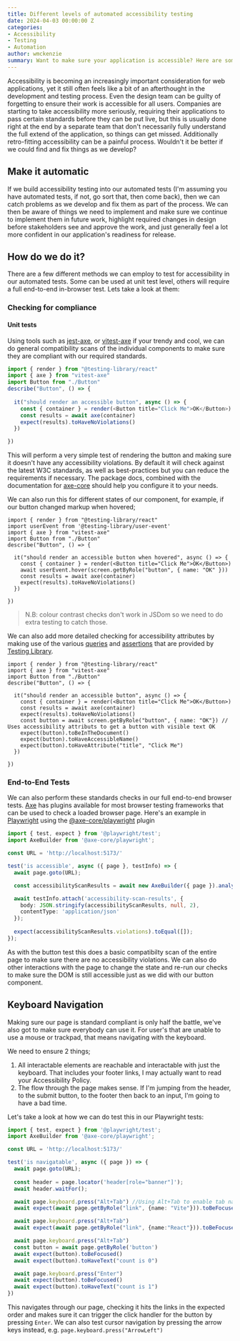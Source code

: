 ```yaml
---
title: Different levels of automated accessibility testing
date: 2024-04-03 00:00:00 Z
categories:
- Accessibility
- Testing
- Automation
author: wmckenzie
summary: Want to make sure your application is accessible? Here are some different ways you can use your automated tests to make sure.
---
```


Accessibility is becoming an increasingly important consideration for web applications, yet it still often feels like a bit of an 
afterthought in the development and testing process. Even the design team can be guilty of forgetting to ensure their work is accessible
for all users. Companies are starting to take accessibility more seriously, requiring their applications to pass certain standards
before they can be put live, but this is usually done right at the end by a separate team that don't necessarily fully understand the 
full extend of the application, so things can get missed. Additionally retro-fitting accessibility can be a painful process. Wouldn't it 
be better if we could find and fix things as we develop?

## Make it automatic

If we build accessibility testing into our automated tests (I'm assuming you have automated tests, if not, go sort that, then come back), 
then we can catch problems as we develop and fix them as part of the process. We can then be aware of things we need to implement and 
make sure we continue to implement them in future work, highlight required changes in design before stakeholders see and approve the work,
and just generally feel a lot more confident in our application's readiness for release.

## How do we do it?

There are a few different methods we can employ to test for accessibility in our automated tests. Some can be used at unit test level, 
others will require a full end-to-end in-browser test. Lets take a look at them:

### Checking for compliance

#### Unit tests

Using tools such as [jest-axe](https://www.npmjs.com/package/jest-axe), or [vitest-axe](https://www.npmjs.com/package/vitest-axe) if 
your trendy and cool, we can do general compatibility scans of the individual components to make sure they are compliant with our 
required standards.

~~~ typescript
import { render } from "@testing-library/react"
import { axe } from "vitest-axe"
import Button from "./Button"
describe("Button", () => {
  
  it("should render an accessible button", async () => {
    const { container } = render(<Button title="Click Me">OK</Button>)
    const results = await axe(container)
    expect(results).toHaveNoViolations()
  })

})
~~~

This will perform a very simple test of rendering the button and making sure it doesn't have any accessibility violations. By default it 
will check against the latest W3C standards, as well as best-practices but you can reduce the requirements if necessary. The package docs, 
combined with the documentation for [axe-core](https://github.com/dequelabs/axe-core/blob/master/doc/API.md#options-parameter) should help 
you configure it to your needs.

We can also run this for different states of our component, for example, if our button changed markup when hovered;

~~~ tsx
import { render } from "@testing-library/react"
import userEvent from '@testing-library/user-event'
import { axe } from "vitest-axe"
import Button from "./Button"
describe("Button", () => {
  
  it("should render an accessible button when hovered", async () => {
    const { container } = render(<Button title="Click Me">OK</Button>)
    await userEvent.hover(screen.getByRole("button", { name: "OK" }))
    const results = await axe(container)
    expect(results).toHaveNoViolations()
  })

})
~~~

> N.B: colour contrast checks don't work in JSDom so we need to do extra testing to catch those.

We can also add more detailed checking for accessibility attributes by making use of the various [queries](https://testing-library.com/docs/queries/about)
and [assertions](https://github.com/testing-library/jest-dom) that are provided by [Testing Library](https://testing-library.com).

~~~ tsx
import { render } from "@testing-library/react"
import { axe } from "vitest-axe"
import Button from "./Button"
describe("Button", () => {
  
  it("should render an accessible button", async () => {
    const { container } = render(<Button title="Click Me">OK</Button>)
    const results = await axe(container)
    expect(results).toHaveNoViolations()
    const button = await screen.getByRole("button", { name: "OK"}) // Uses accessibility attributs to get a button with visible text OK
    expect(button).toBeInTheDocument()
    expect(button).toHaveAccessibleName()
    expect(button).toHaveAttribute("title", "Click Me")
  })

})
~~~

### End-to-End Tests

We can also perform these standards checks in our full end-to-end browser tests. [Axe](https://github.com/dequelabs/axe-core) has plugins available for most browser testing frameworks that can be used to check a loaded browser page. Here's an example in [Playwright](https://playwright.dev/) using the [@axe-core/playwright](https://www.npmjs.com/package/@axe-core/playwright) plugin

~~~ typescript
import { test, expect } from '@playwright/test';
import AxeBuilder from '@axe-core/playwright';

const URL = 'http://localhost:5173/'

test('is accessible', async ({ page }, testInfo) => {
  await page.goto(URL);

  const accessibilityScanResults = await new AxeBuilder({ page }).analyze();

  await testInfo.attach('accessibility-scan-results', {
    body: JSON.stringify(accessibilityScanResults, null, 2),
    contentType: 'application/json'
  });
  
  expect(accessibilityScanResults.violations).toEqual([]);
});
~~~

As with the button test this does a basic compatibilty scan of the entire page to make sure there are no accessibility violations. We can also do other interactions with the page to change the state and re-run our checks to make sure the DOM is still accessible just as we did with our button component.

## Keyboard Navigation

Making sure our page is standard compliant is only half the battle, we've also got to make sure everybody can use it. For user's that are unable to use a mouse or trackpad, that means navigating with the keyboard.

We need to ensure 2 things;

1. All interactable elements are reachable and interactable with just the keyboard. That includes your footer links, I may actually want to read your Accessibility Policy.
2. The flow through the page makes sense. If I'm jumping from the header, to the submit button, to the footer then back to an input, I'm going to have a bad time.

Let's take a look at how we can do test this in our Playwright tests:

~~~ typescript
import { test, expect } from '@playwright/test';
import AxeBuilder from '@axe-core/playwright';

const URL = 'http://localhost:5173/'

test('is navigatable', async ({ page }) => { 
  await page.goto(URL);
  
  const header = page.locator('header[role="banner"]');
  await header.waitFor();

  await page.keyboard.press("Alt+Tab") //Using Alt+Tab to enable tab navigation in WebKit
  await expect(await page.getByRole("link", {name: "Vite"})).toBeFocused()

  await page.keyboard.press("Alt+Tab")
  await expect(await page.getByRole("link", {name:"React"})).toBeFocused()

  await page.keyboard.press("Alt+Tab")
  const button = await page.getByRole('button')
  await expect(button).toBeFocused()
  await expect(button).toHaveText("count is 0")

  await page.keyboard.press("Enter")
  await expect(button).toBeFocused()
  await expect(button).toHaveText("count is 1")
})
~~~

This navigates through our page, checking it hits the links in the expected order and makes sure it can trigger the click handler for the button by pressing `Enter`. We can also test cursor navigation by pressing the arrow keys instead, e.g. `page.keyboard.press("ArrowLeft")`